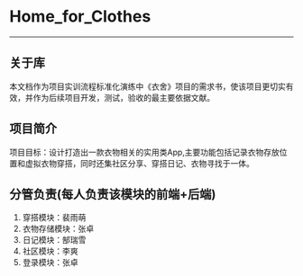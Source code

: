 # Home_for_Clothes
--------------------------------------------------
## 关于库
本文档作为项目实训流程标准化演练中《衣舍》项目的需求书，使该项目更切实有效，并作为后续项目开发，测试，验收的最主要依据文献。
## 项目简介
项目目标：设计打造出一款衣物相关的实用类App,主要功能包括记录衣物存放位置和虚拟衣物穿搭，同时还集社区分享、穿搭日记、衣物寻找于一体。
## 分管负责(每人负责该模块的前端+后端)
1. 穿搭模块：裴雨萌
2. 衣物存储模块：张卓
3. 日记模块：郜瑞雪
4. 社区模块：李爽
5. 登录模块：张卓